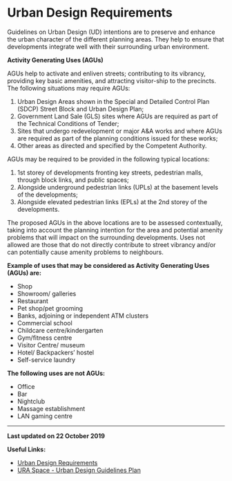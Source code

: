 # Urban Design Requirements

Guidelines on Urban Design (UD) intentions are to preserve and enhance the urban character of the different planning areas. They help to ensure that developments integrate well with their surrounding urban environment.

**Activity Generating Uses (AGUs)**

AGUs help to activate and enliven streets; contributing to its vibrancy, providing key basic amenities, and attracting visitor-ship to the precincts. The following situations may require AGUs:

1.  Urban Design Areas shown in the Special and Detailed Control Plan (SDCP) Street Block and Urban Design Plan;
2.  Government Land Sale (GLS) sites where AGUs are required as part of the Technical Conditions of Tender;
3.  Sites that undergo redevelopment or major A&A works and where AGUs are required as part of the planning conditions issued for these works;
4.  Other areas as directed and specified by the Competent Authority.

AGUs may be required to be provided in the following typical locations:

1.  1st storey of developments fronting key streets, pedestrian malls, through block links, and public spaces;
2.  Alongside underground pedestrian links (UPLs) at the basement levels of the developments;
3.  Alongside elevated pedestrian links (EPLs) at the 2nd storey of the developments.

The proposed AGUs in the above locations are to be assessed contextually, taking into account the planning intention for the area and potential amenity problems that will impact on the surrounding developments. Uses not allowed are those that do not directly contribute to street vibrancy and/or can potentially cause amenity problems to neighbours.

**Example of uses that may be considered as Activity Generating Uses (AGUs) are:**

-   Shop
-   Showroom/ galleries 
-   Restaurant
-   Pet shop/pet grooming
-   Banks, adjoining or independent ATM clusters
-   Commercial school
-   Childcare centre/kindergarten
-   Gym/fitness centre
-   Visitor Centre/ museum
-   Hotel/ Backpackers’ hostel
-   Self-service laundry

**The following uses are not AGUs:**

-   Office
-   Bar
-   Nightclub
-   Massage establishment
-   LAN gaming centre

---

**Last updated on 22 October 2019**

**Useful Links:**
- [Urban Design Requirements](https://www.ura.gov.sg/Corporate/Guidelines/Urban-Design)
- [URA Space - Urban Design Guidelines Plan](https://www.ura.gov.sg/maps/?service=urbandesign)
